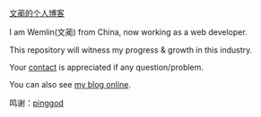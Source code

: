 
[文蔺的个人博客](http://wemlion.com)

I am Wemlin(文蔺) from China, now working as a web developer. 

This repository will witness my progress & growth in this industry.

Your [contact](mailto:angusfu1126@qq.com) is appreciated if any question/problem.

You can also see [my blog online](http://wemlion.com).

鸣谢：[pinggod](https://github.com/pinggod/pinggod.com)